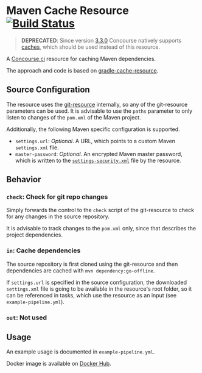# Maven Cache Resource [![Build Status](https://travis-ci.org/olhtbr/maven-cache-resource.svg?branch=master)](https://travis-ci.org/olhtbr/maven-cache-resource)

> **DEPRECATED**: Since version [3.3.0](https://concourse.ci/downloads.html#v330) Concourse natively supports [caches](https://concourse.ci/running-tasks.html#caches), which should be used instead of this resource.

A [Concourse.ci](http://concourse.ci/) resource for caching Maven dependencies.

The approach and code is based on [gradle-cache-resource](https://github.com/projectfalcon/gradle-cache-resource).

## Source Configuration
The resource uses the [git-resource](https://github.com/concourse/git-resource) internally, so any of
the git-resource parameters can be used. It is advisable to use the `paths` parameter to only listen
to changes of the `pom.xml` of the Maven project.

Additionally, the following Maven specific configuration is supported.

- `settings.url`: *Optional*. A URL, which points to a custom Maven `settings.xml` file.
- `master-password`: *Optional*. An encrypted Maven master password, which is written to the [`settings-security.xml`](https://maven.apache.org/guides/mini/guide-encryption.html) file by the resource.

## Behavior
### `check`: Check for git repo changes
Simply forwards the control to the `check` script of the git-resource to check for any changes in
the source repository.

It is advisable to track changes to the `pom.xml` only, since that describes the project dependencies.

### `in`: Cache dependencies
The source repository is first cloned using the git-resource and then dependencies are cached
with `mvn dependency:go-offline`.

If `settings.url` is specified in the source configuration, the downloaded `settings.xml`
file is going to be available in the resource's root folder, so it can be referenced
in tasks, which use the resource as an input (see `example-pipeline.yml`).

### `out`: Not used

## Usage
An example usage is documented in `example-pipeline.yml`.

Docker image is available on [Docker Hub](https://hub.docker.com/r/olhtbr/maven-cache-resource).
